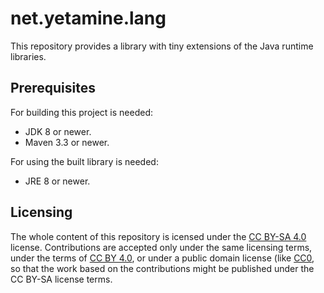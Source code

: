 # net.yetamine.lang #

This repository provides a library with tiny extensions of the Java runtime libraries.


## Prerequisites ##

For building this project is needed:

* JDK 8 or newer.
* Maven 3.3 or newer.

For using the built library is needed:

* JRE 8 or newer.


## Licensing ##

The whole content of this repository is icensed under the [CC BY-SA 4.0][CC-BY-SA] license. Contributions are accepted only under the same licensing terms, under the terms of [CC BY 4.0][CC-BY], or under a public domain license (like [CC0][CC0], so that the work based on the contributions might be published under the CC BY-SA license terms.

[CC-BY-SA]:  http://creativecommons.org/licenses/by-sa/4.0/
[CC-BY]:     http://creativecommons.org/licenses/by/4.0/
[CC0]:       http://creativecommons.org/choose/zero/
